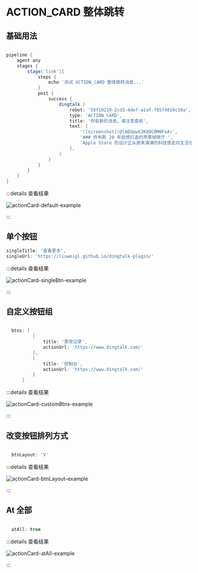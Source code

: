 # ACTION_CARD 整体跳转

## 基础用法

```groovy

pipeline {
    agent any
    stages {
        stage('link'){
            steps {
                echo '测试 ACTION_CARD 整体跳转消息...'
            }
            post {
                success {
                    dingtalk (
                        robot: '58f10219-2cd3-4de7-a1af-f85f4010c10a',
                        type: 'ACTION_CARD',
                        title: '你有新的消息，请注意查收',
                        text: [
                            '![screenshot](@lADOpwk3K80C0M0FoA)',
                            '### 乔布斯 20 年前想打造的苹果咖啡厅 ',
                            'Apple Store 的设计正从原来满满的科技感走向生活化，而其生活化的走向其实可以追溯到 20 年前苹果一个建立咖啡馆的计划'
                        ],
                    )
                }
            }
        }
    }
}

```

:::details 查看结果

![actionCard-default-example](/assets/actionCard-default-example.jpg)

:::

## 单个按钮

```groovy
singleTitle: '查看更多',
singleUrl: 'https://liuweigl.github.io/dingtalk-plugin/'
```

:::details 查看结果

![actionCard-singleBtn-example](/assets/actionCard-singleBtn-example.jpg)

:::


## 自定义按钮组

```groovy

  btns: [
          [
              title: '更改记录',
              actionUrl: 'https://www.dingtalk.com/'
          ],
          [
              title: '控制台',
              actionUrl: 'https://www.dingtalk.com/'
          ]
      ]

```

:::details 查看结果

![actionCard-customBtns-example](/assets/actionCard-customBtns-example.jpg)

:::

## 改变按钮排列方式

```groovy

  btnLayout: 'V'

```

:::details 查看结果

![actionCard-btnLayout-example](/assets/actionCard-btnLayout-example.jpg)

:::

## At 全部

```groovy

  atAll: true

```

:::details 查看结果

![actionCard-atAll-example](/assets/actionCard-atAll-example.jpg)

:::
